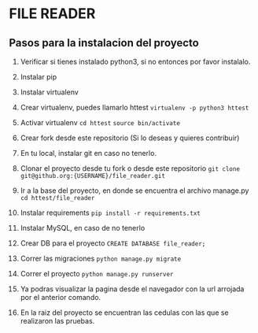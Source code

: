 # FILE READER

## Pasos para la instalacion del proyecto

1. Verificar si tienes instalado python3, si no entonces por favor instalalo.
2. Instalar pip
3. Instalar virtualenv
4. Crear virtualenv, puedes llamarlo httest
	`virtualenv -p python3 httest` 

5. Activar virtualenv
	`cd httest`
	`source bin/activate`

6. Crear fork desde este repositorio (Si lo deseas y quieres contribuir)

7. En tu local, instalar git en caso no tenerlo.

8. Clonar el proyecto desde tu fork o desde este repositorio
	`git clone git@github.org:{USERNAME}/file_reader.git`	
9. Ir a la base del proyecto, en donde se encuentra el archivo manage.py
	`cd httest/file_reader`
10. Instalar requirements
	`pip install -r requirements.txt`
11. Instalar MySQL, en caso de no tenerlo
	
12. Crear DB para el proyecto
	`CREATE DATABASE file_reader;`
13. Correr las migraciones
    `python manage.py migrate`
14. Correr el proyecto
	`python manage.py runserver`
15. Ya podras visualizar la pagina desde el navegador con la url arrojada por el anterior comando.

16. En la raiz del proyecto se encuentran las cedulas con las que se realizaron las pruebas.

	


